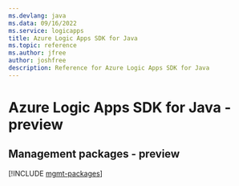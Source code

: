 ```yaml
---
ms.devlang: java
ms.data: 09/16/2022
ms.service: logicapps
title: Azure Logic Apps SDK for Java
ms.topic: reference
ms.author: jfree
author: joshfree
description: Reference for Azure Logic Apps SDK for Java
---
```

# Azure Logic Apps SDK for Java - preview

## Management packages - preview
[!INCLUDE [mgmt-packages](logic-apps-mgmt-index.md)]